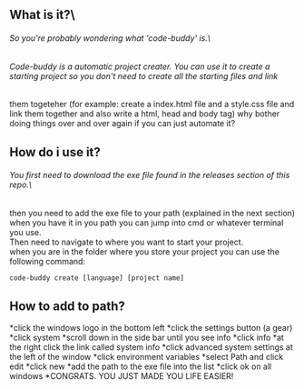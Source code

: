 ## What is it?\
###### So you're probably wondering what 'code-buddy' is.\
###### Code-buddy is a automatic project creater. You can use it to create a starting project so you don't need to create all the starting files and link
them togeteher (for example: create a index.html file and a style.css file and link them together and also write a html, head and body tag) why bother
doing things over and over again if you can just automate it?

## How do i use it?
###### You first need to download the exe file found in the releases section of this repo.\
then you need to add the exe file to your path (explained in the next section)\
when you have it in you path you can jump into cmd or whatever terminal you use.\
Then need to navigate to where you want to start your project.\
when you are in the folder where you store your project you can use the following command:
```bat
code-buddy create [language] [project name]
```

## How to add to path?
*click the windows logo in the bottom left
*click the settings button (a gear)
*click system
*scroll down in the side bar until you see info
*click info
*at the right click the link called system info
*click advanced system settings at the left of the window
*click environment variables
*select Path and click edit
*click new
*add the path to the exe file into the list
*click ok on all windows
*CONGRATS. YOU JUST MADE YOU LIFE EASIER!
